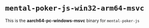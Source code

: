 # `mental-poker-js-win32-arm64-msvc`

This is the **aarch64-pc-windows-msvc** binary for `mental-poker-js`

